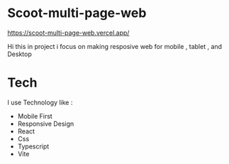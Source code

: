 # Scoot-multi-page-web
https://scoot-multi-page-web.vercel.app/

Hi this in project i focus on making resposive web for mobile , tablet , and Desktop

# Tech
I use Technology like :
- Mobile First
- Responsive Design
- React   
- Css 
- Typescript
- Vite

